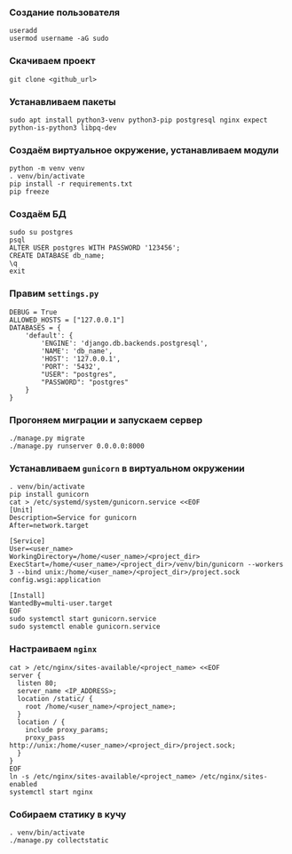 
### Создание пользователя
```
useradd
usermod username -aG sudo
```

### Скачиваем проект
```
git clone <github_url>
```

### Устанавливаем пакеты
```
sudo apt install python3-venv python3-pip postgresql nginx expect python-is-python3 libpq-dev
```

### Создаём виртуальное окружение, устанавливаем модули
```
python -m venv venv
. venv/bin/activate
pip install -r requirements.txt
pip freeze
```

### Создаём БД
```
sudo su postgres
psql
ALTER USER postgres WITH PASSWORD '123456';
CREATE DATABASE db_name;
\q
exit
```

### Правим `settings.py`
```
DEBUG = True
ALLOWED_HOSTS = ["127.0.0.1"]
DATABASES = {
    'default': {
        'ENGINE': 'django.db.backends.postgresql',
        'NAME': 'db_name',
        'HOST': '127.0.0.1',
        'PORT': '5432',
        "USER": "postgres",
        "PASSWORD": "postgres"
    }
}
```
### Прогоняем миграции и запускаем сервер
```
./manage.py migrate
./manage.py runserver 0.0.0.0:8000
```

### Устанавливаем `gunicorn` в виртуальном окружении
```
. venv/bin/activate
pip install gunicorn
cat > /etc/systemd/system/gunicorn.service <<EOF
[Unit]
Description=Service for gunicorn
After=network.target

[Service]
User=<user_name>
WorkingDirectory=/home/<user_name>/<project_dir>
ExecStart=/home/<user_name>/<project_dir>/venv/bin/gunicorn --workers 3 --bind unix:/home/<user_name>/<project_dir>/project.sock config.wsgi:application

[Install]
WantedBy=multi-user.target
EOF
sudo systemctl start gunicorn.service
sudo systemctl enable gunicorn.service
```

### Настраиваем `nginx`
```
cat > /etc/nginx/sites-available/<project_name> <<EOF
server {
  listen 80;
  server_name <IP_ADDRESS>;
  location /static/ {
    root /home/<user_name>/<project_name>;
  }
  location / {
    include proxy_params;
    proxy_pass http://unix:/home/<user_name>/<project_dir>/project.sock;
  }
}
EOF
ln -s /etc/nginx/sites-available/<project_name> /etc/nginx/sites-enabled
systemctl start nginx
```
### Собираем статику в кучу
```
. venv/bin/activate
./manage.py collectstatic
```

